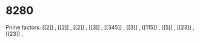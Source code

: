 # 8280

Prime factors: [[2]] , [[2]] , [[2]] , [[3]] , [[345]] , [[3]] , [[115]] , [[5]] , [[23]] , [[23]] , 